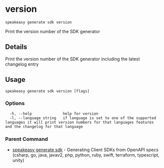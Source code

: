 # version  
`speakeasy generate sdk version`  


Print the version number of the SDK generator  

## Details

Print the version number of the SDK generator including the latest changelog entry

## Usage

```
speakeasy generate sdk version [flags]
```

### Options

```
  -h, --help              help for version
  -l, --language string   if language is set to one of the supported languages it will print version numbers for that languages features and the changelog for that language
```

### Parent Command

* [speakeasy generate sdk](README.md)	 - Generating Client SDKs from OpenAPI specs (csharp, go, java, javav2, php, python, ruby, swift, terraform, typescript, unity)
